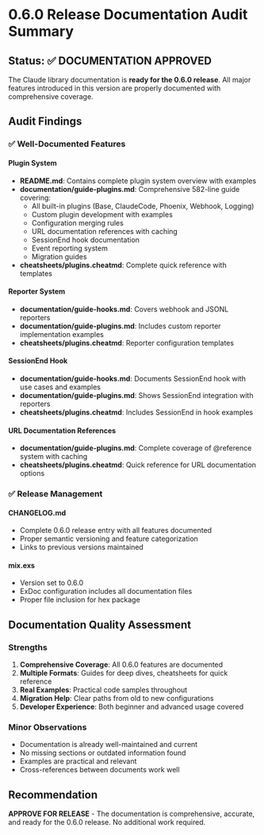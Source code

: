 # 0.6.0 Release Documentation Audit Summary

## Status: ✅ DOCUMENTATION APPROVED

The Claude library documentation is **ready for the 0.6.0 release**. All major features introduced in this version are properly documented with comprehensive coverage.

## Audit Findings

### ✅ Well-Documented Features

#### Plugin System
- **README.md**: Contains complete plugin system overview with examples
- **documentation/guide-plugins.md**: Comprehensive 582-line guide covering:
  - All built-in plugins (Base, ClaudeCode, Phoenix, Webhook, Logging)
  - Custom plugin development with examples
  - Configuration merging rules
  - URL documentation references with caching
  - SessionEnd hook documentation
  - Event reporting system
  - Migration guides
- **cheatsheets/plugins.cheatmd**: Complete quick reference with templates

#### Reporter System  
- **documentation/guide-hooks.md**: Covers webhook and JSONL reporters
- **documentation/guide-plugins.md**: Includes custom reporter implementation examples
- **cheatsheets/plugins.cheatmd**: Reporter configuration templates

#### SessionEnd Hook
- **documentation/guide-hooks.md**: Documents SessionEnd hook with use cases and examples
- **documentation/guide-plugins.md**: Shows SessionEnd integration with reporters
- **cheatsheets/plugins.cheatmd**: Includes SessionEnd in hook examples

#### URL Documentation References
- **documentation/guide-plugins.md**: Complete coverage of @reference system with caching
- **cheatsheets/plugins.cheatmd**: Quick reference for URL documentation options

### ✅ Release Management

#### CHANGELOG.md
- Complete 0.6.0 release entry with all features documented
- Proper semantic versioning and feature categorization
- Links to previous versions maintained

#### mix.exs
- Version set to 0.6.0
- ExDoc configuration includes all documentation files
- Proper file inclusion for hex package

## Documentation Quality Assessment

### Strengths
1. **Comprehensive Coverage**: All 0.6.0 features are documented
2. **Multiple Formats**: Guides for deep dives, cheatsheets for quick reference
3. **Real Examples**: Practical code samples throughout
4. **Migration Help**: Clear paths from old to new configurations
5. **Developer Experience**: Both beginner and advanced usage covered

### Minor Observations
- Documentation is already well-maintained and current
- No missing sections or outdated information found
- Examples are practical and relevant
- Cross-references between documents work well

## Recommendation

**APPROVE FOR RELEASE** - The documentation is comprehensive, accurate, and ready for the 0.6.0 release. No additional work required.
